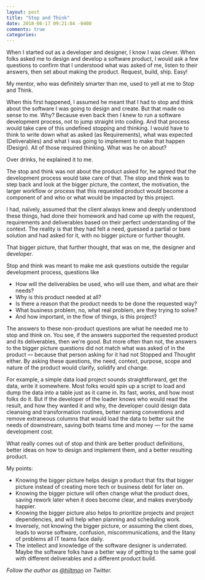 ```yaml
---
layout: post
title: "Stop and Think"
date: 2018-06-17 09:21:04 -0400
comments: true
categories: 
---
```


When I started out as a developer and designer, I know I was clever. When folks asked me to design and develop a software product, I would ask a few questions to confirm that I understood what was asked of me, listen to their answers, then set about making the product. Request, build, ship. Easy!

My mentor, who was definitely smarter than me, used to yell at me to Stop and Think.

When this first happened, I assumed he meant that I had to stop and think about the software I was going to design and create. But that made no sense to me. Why? Because even back then I knew to run a software development process, not to jump straight into coding. And that process would take care of this undefined stopping and thinking. I would have to think to write down what as asked (as Requirements), what was expected (Deliverables) and what I was going to implement to make that happen (Design). All of those required thinking. What was he on about?

Over drinks, he explained it to me.

The stop and think was not about the product asked for, he agreed that the development process would take care of that. The stop and think was to step back and look at the bigger picture, the context, the motivation, the larger workflow or process that this requested product would become a component of and who or what would be impacted by this project.

I had, naïvely, assumed that the client always knew and deeply understood these things, had done their homework and had come up with the request, requirements and deliverables based on their perfect understanding of the context. The reality is that they had felt a need, guessed a partial or bare solution and had asked for it, with no bigger picture or further thought.

That bigger picture, that further thought, that was on me, the designer and developer.

Stop and think was meant to make me ask questions outside the regular development process, questions like

- How will the deliverables be used, who will use them, and what are their needs?
- Why is this product needed at all?
- Is there a reason that the product needs to be done the requested way?
- What business problem, no, what real problem, are they trying to solve?
- And how important, in the flow of things, is this project?

The answers to these non-product questions are what he needed me to stop and think on. You see, if the answers supported the requested product and its deliverables, then we're good. But more often than not, the answers to the bigger picture questions did not match what was asked of in the product — because that person asking for it had not Stopped and Thought either. By asking these questions, the need, context, purpose, scope and nature of the product would clarify, solidify and change.

For example, a simple data load project sounds straightforward, get the data, write it somewhere. Most folks would spin up a script to load and dump the data into a table just as it came in. Its fast, works, and how most folks do it. But if the developer of the loader knows who would read the result, and how they wanted it and why, the developer could design data cleansing and transformation routines, better naming conventions and remove extraneous columns that would load the data to better suit the needs of downstream, saving both teams time and money — for the same development cost.

What really comes out of stop and think are better product definitions, better ideas on how to design and implement them, and a better resulting product.

My points:

- Knowing the bigger picture helps design a product that fits that bigger picture instead of creating more tech or business debt for later on.
- Knowing the bigger picture will often change what the product does, saving rework later when it does become clear, and makes everybody happier.
- Knowing the bigger picture also helps to prioritize projects and project dependencies, and will help when planning and scheduling work.
- Inversely, not knowing the bigger picture, or assuming the client does, leads to worse software, confusion, miscommunications, and the litany of problems all IT teams face daily.
- The intellect and knowledge of the software designer is underrated. Maybe the software folks have a better way of getting to the same goal with different deliverables and a different product build.

*Follow the author as [@hiltmon](https://twitter.com/hiltmon) on Twitter.*